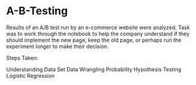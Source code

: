 # A-B-Testing
Results of an A/B test run by an e-commerce website were analyzed. Task was to work through the notebook to help the company understand 
if they should implement the new page, keep the old page, or perhaps run the experiment longer to make their decision.

Steps Taken:

Understanding Data Set
Data Wrangling
Probability
Hypothesis Testing
Logistic Regression
